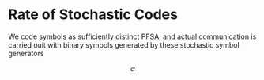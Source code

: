 # Rate of Stochastic Codes 

We code symbols as sufficiently distinct PFSA, and actual communication is carried ouit with binary symbols generated by these stochastic symbol generators

$$\alpha$$